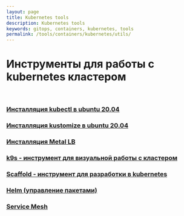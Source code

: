 ```yaml
---
layout: page
title: Kubernetes tools
description: Kubernetes tools
keywords: gitops, containers, kubernetes, tools
permalink: /tools/containers/kubernetes/utils/
---
```


# Инструменты для работы с kubernetes кластером

<br/>

### [Инсталляция kubectl в ubuntu 20.04](/tools/containers/kubernetes/utils/kubectl/)

### [Инсталляция kustomize в ubuntu 20.04](/tools/containers/kubernetes/utils/kustomize/)

### [Инсталляция Metal LB](/tools/containers/kubernetes/utils/metal-lb/)

### [k9s - инструмент для визуальной работы с кластером](/tools/containers/kubernetes/utils/k9s/)

### [Scaffold - инструмент для разработки в kubernetes](/tools/containers/kubernetes/utils/scaffold/)

### [Helm (управление пакетами)](/tools/containers/kubernetes/utils/helm/)

### [Service Mesh](/tools/containers/kubernetes/utils/service-mesh/)
